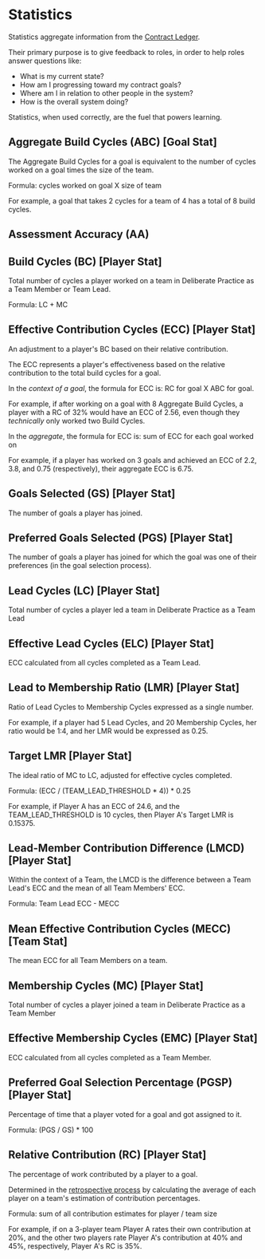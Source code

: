 # Statistics

Statistics aggregate information from the [Contract Ledger](game-objects.md).

Their primary purpose is to give feedback to roles, in order to help roles answer questions like:

- What is my current state?
- How am I progressing toward my contract goals?
- Where am I in relation to other people in the system?
- How is the overall system doing?

Statistics, when used correctly, are the fuel that powers learning.

## Aggregate Build Cycles (ABC) [Goal Stat]

The Aggregate Build Cycles for a goal is equivalent to the number of cycles worked on a goal times the size of the team.

Formula: cycles worked on goal X size of team

For example, a goal that takes 2 cycles for a team of 4 has a total of 8 build cycles.

## Assessment Accuracy (AA)

## Build Cycles (BC) [Player Stat]

Total number of cycles a player worked on a team in Deliberate Practice as a Team Member or Team Lead.

Formula: LC + MC

## Effective Contribution Cycles (ECC) [Player Stat]

An adjustment to a player's BC based on their relative contribution.

The ECC represents a player's effectiveness based on the relative contribution to the total build cycles for a goal.

In the _context of a goal_, the formula for ECC is: RC for goal X ABC for goal.

For example, if after working on a goal with 8 Aggregate Build Cycles, a player with a RC of 32% would have an ECC of 2.56, even though they _technically_ only worked two Build Cycles.

In the _aggregate_, the formula for ECC is: sum of ECC for each goal worked on

For example, if a player has worked on 3 goals and achieved an ECC of 2.2, 3.8, and 0.75 (respectively), their aggregate ECC is 6.75.

## Goals Selected (GS) [Player Stat]

The number of goals a player has joined.

## Preferred Goals Selected (PGS) [Player Stat]

The number of goals a player has joined for which the goal was one of their preferences (in the goal selection process).

## Lead Cycles (LC) [Player Stat]

Total number of cycles a player led a team in Deliberate Practice as a Team Lead

## Effective Lead Cycles (ELC) [Player Stat]

ECC calculated from all cycles completed as a Team Lead.

## Lead to Membership Ratio (LMR) [Player Stat]

Ratio of Lead Cycles to Membership Cycles expressed as a single number.

For example, if a player had 5 Lead Cycles, and 20 Membership Cycles, her ratio would be 1:4, and her LMR would be expressed as 0.25.

## Target LMR [Player Stat]

The ideal ratio of MC to LC, adjusted for effective cycles completed.

Formula: (ECC / (TEAM_LEAD_THRESHOLD * 4)) * 0.25

For example, if Player A has an ECC of 24.6, and the TEAM_LEAD_THRESHOLD is 10 cycles, then Player A's Target LMR is 0.15375.

## Lead-Member Contribution Difference (LMCD) [Player Stat]

Within the context of a Team, the LMCD is the difference between a Team Lead's ECC and the mean of all Team Members' ECC.

Formula: Team Lead ECC - MECC

## Mean Effective Contribution Cycles (MECC) [Team Stat]

The mean ECC for all Team Members on a team.

## Membership Cycles (MC) [Player Stat]

Total number of cycles a player joined a team in Deliberate Practice as a Team Member

## Effective Membership Cycles (EMC) [Player Stat]

ECC calculated from all cycles completed as a Team Member.

## Preferred Goal Selection Percentage (PGSP) [Player Stat]

Percentage of time that a player voted for a goal and got assigned to it.

Formula: (PGS / GS) * 100

## Relative Contribution (RC) [Player Stat]

The percentage of work contributed by a player to a goal.

Determined in the [retrospective process](../processes/retro.md) by calculating the average of each player on a team's estimation of contribution percentages.

Formula: sum of all contribution estimates for player / team size

For example, if on a 3-player team Player A rates their own contribution at 20%, and the other two players rate Player A's contribution at 40% and 45%, respectively, Player A's RC is 35%.
